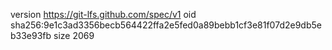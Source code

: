 version https://git-lfs.github.com/spec/v1
oid sha256:9e1c3ad3356becb564422ffa2e5fed0a89bebb1cf3e81f07d2e9db5eb33e93fb
size 2069
